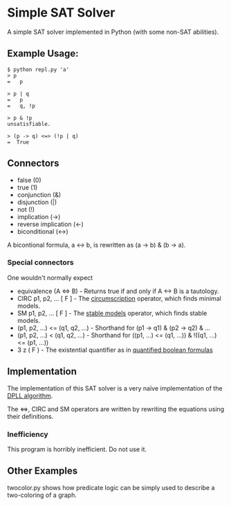 # Simple SAT Solver

A simple SAT solver implemented in Python (with some non-SAT abilities).

## Example Usage:

    $ python repl.py 'a'
    > p
    =   p

    > p | q
    =   p
    =   q, !p

    > p & !p
    unsatisfiable.

    > (p -> q) <=> (!p | q)
    =  True
    

## Connectors

  * false (0)
  * true (1)
  * conjunction (&)
  * disjunction (|)
  * not (!)
  * implication (->)
  * reverse implication (<-)
  * biconditional (<->)

A bicontional formula, a <-> b, is rewritten as (a -> b) & (b -> a).

### Special connectors

One wouldn't normally expect 

  * equivalence (A <=> B) - Returns true if and only if A <-> B is a tautology.
  * CIRC p1, p2, ... [ F ] - The [circumscription][circ] operator, which finds
    minimal models.
  * SM p1, p2, ... [ F ] - The [stable models][sm] operator, which finds
    stable models.
  * (p1, p2, ...) <= (q1, q2, ...) - Shorthand for (p1 -> q1) & (p2 -> q2) & ... 
  * (p1, p2, ...) < (q1, q2, ...) - Shorthand for 
    ((p1, ...) <= (q1, ...)) & !((q1, ...) <= (p1, ...))
  * 3 z ( F ) - The existential quantifier as in [quantified boolean formulas][qbf]

[circ]: http://z.cs.utexas.edu/users/ai-lab/pub-view.php?PubID=970
[sm]: http://z.cs.utexas.edu/users/ai-lab/pub-view.php?PubID=126919 
[qbf]: http://en.wikipedia.org/wiki/True_quantified_Boolean_formula

## Implementation

The implementation of this SAT solver is a very naïve implementation of
the [DPLL algorithm](http://en.wikipedia.org/wiki/DPLL_algorithm).

The <=>, CIRC and SM operators are written by rewriting the equations using
their definitions.

### Inefficiency

This program is horribly inefficient. Do not use it.

## Other Examples

twocolor.py shows how predicate logic can be simply used to describe a 
two-coloring of a graph.